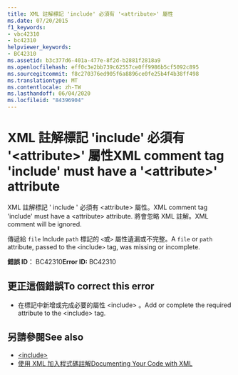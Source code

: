 ```yaml
---
title: XML 註解標記 'include' 必須有 '<attribute>' 屬性
ms.date: 07/20/2015
f1_keywords:
- vbc42310
- bc42310
helpviewer_keywords:
- BC42310
ms.assetid: b3c377d6-401a-477e-8f2d-b2881f2818a9
ms.openlocfilehash: eff0c3e2bb739c62557ce0ff9986b5cf5092c895
ms.sourcegitcommit: f8c270376ed905f6a8896ce0fe25b4f4b38ff498
ms.translationtype: MT
ms.contentlocale: zh-TW
ms.lasthandoff: 06/04/2020
ms.locfileid: "84396904"
---
```

# <a name="xml-comment-tag-include-must-have-a-attribute-attribute"></a><span data-ttu-id="91bc3-102">XML 註解標記 'include' 必須有 '\<attribute>' 屬性</span><span class="sxs-lookup"><span data-stu-id="91bc3-102">XML comment tag 'include' must have a '\<attribute>' attribute</span></span>
<span data-ttu-id="91bc3-103">XML 註解標記 ' include ' 必須有 \<attribute> 屬性。</span><span class="sxs-lookup"><span data-stu-id="91bc3-103">XML comment tag 'include' must have a \<attribute> attribute.</span></span> <span data-ttu-id="91bc3-104">將會忽略 XML 註解。</span><span class="sxs-lookup"><span data-stu-id="91bc3-104">XML comment will be ignored.</span></span>  
  
 <span data-ttu-id="91bc3-105">傳遞給 `file` Include `path` 標記的 `<`或`>` 屬性遺漏或不完整。</span><span class="sxs-lookup"><span data-stu-id="91bc3-105">A `file` or `path` attribute, passed to the `<`include`>` tag, was missing or incomplete.</span></span>  
  
 <span data-ttu-id="91bc3-106">**錯誤 ID︰** BC42310</span><span class="sxs-lookup"><span data-stu-id="91bc3-106">**Error ID:** BC42310</span></span>  
  
## <a name="to-correct-this-error"></a><span data-ttu-id="91bc3-107">更正這個錯誤</span><span class="sxs-lookup"><span data-stu-id="91bc3-107">To correct this error</span></span>  
  
- <span data-ttu-id="91bc3-108">在標記中新增或完成必要的屬性 \<include> 。</span><span class="sxs-lookup"><span data-stu-id="91bc3-108">Add or complete the required attribute to the \<include> tag.</span></span>  
  
## <a name="see-also"></a><span data-ttu-id="91bc3-109">另請參閱</span><span class="sxs-lookup"><span data-stu-id="91bc3-109">See also</span></span>

- [\<include>](../language-reference/xmldoc/include.md)
- [<span data-ttu-id="91bc3-110">使用 XML 加入程式碼註解</span><span class="sxs-lookup"><span data-stu-id="91bc3-110">Documenting Your Code with XML</span></span>](../programming-guide/program-structure/documenting-your-code-with-xml.md)
